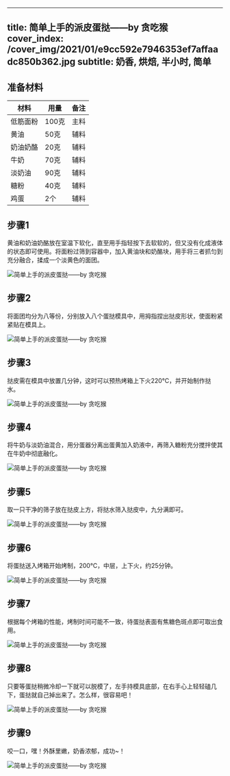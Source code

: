 
---
title: 简单上手的派皮蛋挞——by 贪吃猴
cover_index: /cover_img/2021/01/e9cc592e7946353ef7affaadc850b362.jpg
subtitle: 奶香, 烘焙, 半小时, 简单
---

## 准备材料

| 材料     | 用量 | 备注|
| ------- | ----- | --- |
| 低筋面粉 | 100克| 主料 |
| 黄油 | 50克| 辅料 |
| 奶油奶酪 | 20克| 辅料 |
| 牛奶 | 70克| 辅料 |
| 淡奶油 | 90克| 辅料 |
| 糖粉 | 40克| 辅料 |
| 鸡蛋 | 2个| 辅料 |

## 步骤1

黄油和奶油奶酪放在室温下软化，直至用手指轻按下去软软的，但又没有化成液体的状态即可使用。将面粉过筛到容器中，加入黄油块和奶酪块，用手将三者抓匀到充分融合，揉成一个淡黄色的面团。

![简单上手的派皮蛋挞——by 贪吃猴](https://i8.meishichina.com/attachment/recipe/201010/201010181102509.JPG?x-oss-process=style/p320) 

## 步骤2

将面团均分为八等份，分别放入八个蛋挞模具中，用拇指捏出挞皮形状，使面粉紧紧贴在模具上。

![简单上手的派皮蛋挞——by 贪吃猴](https://i8.meishichina.com/attachment/recipe/201010/201010181104327.JPG?x-oss-process=style/p320) 

## 步骤3

挞皮需在模具中放置几分钟，这时可以预热烤箱上下火220°C，并开始制作挞水。

![简单上手的派皮蛋挞——by 贪吃猴](https://i8.meishichina.com/attachment/recipe/201010/201010181105142.JPG?x-oss-process=style/p320) 

## 步骤4

将牛奶与淡奶油混合，用分蛋器分离出蛋黄加入奶液中，再筛入糖粉充分搅拌使其在牛奶中彻底融化。

![简单上手的派皮蛋挞——by 贪吃猴](https://i8.meishichina.com/attachment/recipe/201010/201010181105460.JPG?x-oss-process=style/p320) 

## 步骤5

取一只干净的筛子放在挞皮上方，将挞水筛入挞皮中，九分满即可。

![简单上手的派皮蛋挞——by 贪吃猴](https://i8.meishichina.com/attachment/recipe/201010/201010181106247.JPG?x-oss-process=style/p320) 

## 步骤6

将蛋挞送入烤箱开始烤制，200°C，中层，上下火，约25分钟。

![简单上手的派皮蛋挞——by 贪吃猴](https://i8.meishichina.com/attachment/recipe/201010/201010181106569.JPG?x-oss-process=style/p320) 

## 步骤7

根据每个烤箱的性能，烤制时间可能不一致，待蛋挞表面有焦糖色斑点即可取出食用。

![简单上手的派皮蛋挞——by 贪吃猴](https://i8.meishichina.com/attachment/recipe/201010/201010181107230.JPG?x-oss-process=style/p320) 

## 步骤8

只要等蛋挞稍微冷却一下就可以脱模了，左手持模具底部，在右手心上轻轻磕几下，蛋挞就自己掉出来了。怎么样，很容易吧！

![简单上手的派皮蛋挞——by 贪吃猴](https://i8.meishichina.com/attachment/recipe/201010/201010181108040.JPG?x-oss-process=style/p320) 

## 步骤9

咬一口，嘿！外酥里嫩，奶香浓郁，成功~！

![简单上手的派皮蛋挞——by 贪吃猴](https://i8.meishichina.com/attachment/recipe/201010/201010181110341.JPG?x-oss-process=style/p320) 

